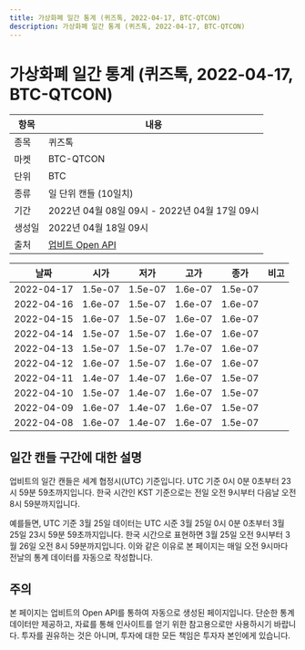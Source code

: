 ```yaml
---
title: 가상화폐 일간 통계 (퀴즈톡, 2022-04-17, BTC-QTCON)
description: 가상화폐 일간 통계 (퀴즈톡, 2022-04-17, BTC-QTCON)
---
```



가상화폐 일간 통계 (퀴즈톡, 2022-04-17, BTC-QTCON)
===

|항목|내용|
|--|--|
|종목|퀴즈톡|
|마켓|BTC-QTCON|
|단위|BTC|
|종류|일 단위 캔들 (10일치)|
|기간|2022년 04월 08일 09시 - 2022년 04월 17일 09시|
|생성일|2022년 04월 18일 09시|
|출처|[업비트 Open API](https://docs.upbit.com)|


|날짜|시가|저가|고가|종가|비고|
|--|--|--|--|--|--|
|2022-04-17|1.5e-07|1.5e-07|1.6e-07|1.5e-07|    |
|2022-04-16|1.6e-07|1.5e-07|1.6e-07|1.6e-07|    |
|2022-04-15|1.6e-07|1.5e-07|1.6e-07|1.6e-07|    |
|2022-04-14|1.5e-07|1.5e-07|1.6e-07|1.6e-07|    |
|2022-04-13|1.5e-07|1.5e-07|1.7e-07|1.6e-07|    |
|2022-04-12|1.6e-07|1.5e-07|1.6e-07|1.6e-07|    |
|2022-04-11|1.4e-07|1.4e-07|1.6e-07|1.5e-07|    |
|2022-04-10|1.5e-07|1.4e-07|1.6e-07|1.5e-07|    |
|2022-04-09|1.6e-07|1.4e-07|1.6e-07|1.5e-07|    |
|2022-04-08|1.6e-07|1.4e-07|1.6e-07|1.5e-07|    |


일간 캔들 구간에 대한 설명
---


업비트의 일간 캔들은 세계 협정시(UTC) 기준입니다. 
UTC 기준 0시 0분 0초부터 23시 59분 59초까지입니다. 
한국 시간인 KST 기준으로는 전일 오전 9시부터 다음날 오전 8시 59분까지입니다. 


예를들면, UTC 기준 3월 25일 데이터는 UTC 시준 3월 25일 0시 0분 0초부터 3월 25일 23시 59분 59초까지입니다. 
한국 시간으로 표현하면 3월 25일 오전 9시부터 3월 26일 오전 8시 59분까지입니다. 
이와 같은 이유로 본 페이지는 매일 오전 9시마다 전날의 통계 데이터를 자동으로 작성합니다. 


주의
---


본 페이지는 업비트의 Open API를 통하여 자동으로 생성된 페이지입니다. 
단순한 통계 데이터만 제공하고, 자료를 통해 인사이트를 얻기 위한 참고용으로만 사용하시기 바랍니다. 
투자를 권유하는 것은 아니며, 투자에 대한 모든 책임은 투자자 본인에게 있습니다. 
